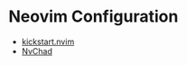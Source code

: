 # Neovim Configuration

- [kickstart.nvim](https://github.com/nvim-lua/kickstart.nvim)
- [NvChad](https://github.com/NvChad/NvChad)
